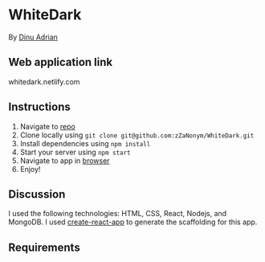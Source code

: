 # WhiteDark

By [Dinu Adrian](zzanonym.666@gmail.com)

## Web application link
whitedark.netlify.com

## Instructions

1. Navigate to [repo](https://github.com/zZaNonym/WhiteDark)
2. Clone locally using
   `git clone git@github.com:zZaNonym/WhiteDark.git`
3. Install dependencies using `npm install`
4. Start your server using `npm start`
5. Navigate to app in [browser](http://localhost:3000)
6. Enjoy!

## Discussion

I used the following technologies: HTML, CSS, React, Nodejs, and MongoDB.
I used [create-react-app](https://goo.gl/26jfy4)
to generate the scaffolding for this app.

## Requirements

